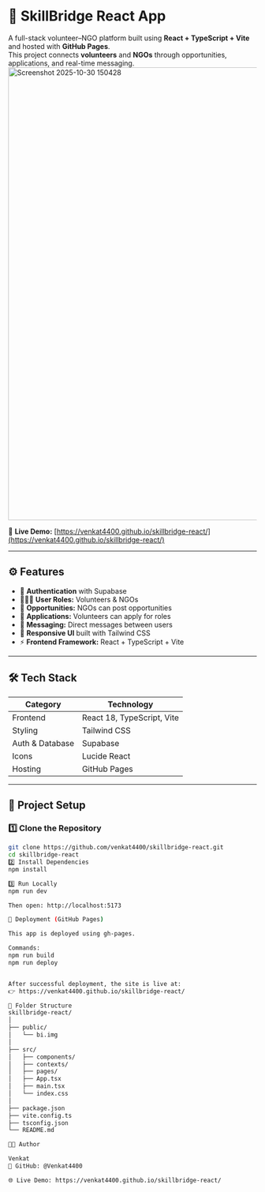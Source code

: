 # 🧠 SkillBridge React App

A full-stack volunteer–NGO platform built using **React + TypeScript + Vite** and hosted with **GitHub Pages**.  
This project connects **volunteers** and **NGOs** through opportunities, applications, and real-time messaging.
<img width="1920" height="918" alt="Screenshot 2025-10-30 150428" src="https://github.com/user-attachments/assets/611891c2-1b12-416c-acb6-371272348a96" />


🔗 **Live Demo:** [https://venkat4400.github.io/skillbridge-react/](https://venkat4400.github.io/skillbridge-react/)

---

## ⚙️ Features

- 🔐 **Authentication** with Supabase
- 🧑‍🤝‍🧑 **User Roles:** Volunteers & NGOs
- 🎯 **Opportunities:** NGOs can post opportunities
- 📄 **Applications:** Volunteers can apply for roles
- 💬 **Messaging:** Direct messages between users
- 🧭 **Responsive UI** built with Tailwind CSS
- ⚡ **Frontend Framework:** React + TypeScript + Vite

---

## 🛠️ Tech Stack

| Category | Technology |
|-----------|-------------|
| Frontend | React 18, TypeScript, Vite |
| Styling | Tailwind CSS |
| Auth & Database | Supabase |
| Icons | Lucide React |
| Hosting | GitHub Pages |

---

## 🧰 Project Setup

### 1️⃣ Clone the Repository
```bash
git clone https://github.com/venkat4400/skillbridge-react.git
cd skillbridge-react
2️⃣ Install Dependencies
npm install

3️⃣ Run Locally
npm run dev

Then open: http://localhost:5173

🚀 Deployment (GitHub Pages)

This app is deployed using gh-pages.

Commands:
npm run build
npm run deploy


After successful deployment, the site is live at:
👉 https://venkat4400.github.io/skillbridge-react/

📁 Folder Structure
skillbridge-react/
│
├── public/
│   └── bi.img
│
├── src/
│   ├── components/
│   ├── contexts/
│   ├── pages/
│   ├── App.tsx
│   ├── main.tsx
│   └── index.css
│
├── package.json
├── vite.config.ts
├── tsconfig.json
└── README.md

👨‍💻 Author

Venkat
💼 GitHub: @Venkat4400

🌐 Live Demo: https://venkat4400.github.io/skillbridge-react/ 
